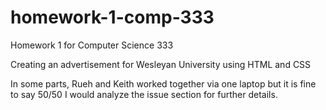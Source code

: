 # homework-1-comp-333
Homework 1 for Computer Science 333

Creating an advertisement for Wesleyan University using HTML and CSS

In some parts, Rueh and Keith worked together via one laptop but it is fine to say 50/50 I would analyze the issue section for further details.

